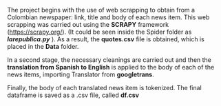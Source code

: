 The project begins with the use of web scrapping to obtain from a Colombian newspaper: link, title and body of each news item. This web scrapping was carried out using the **SCRAPY** framework (https://scrapy.org/). (It could be seen inside the Spider folder as ***larepublica.py*** ). As a result, the **quotes.csv** file is obtained, which is placed in the **Data** folder.

In a second stage, the necessary cleanings are carried out and then the **translation from Spanish to English** is applied to the body of each of the news items, importing Translator from **googletrans**.

Finally, the body of each translated news item is tokenized. The final dataframe is saved as a .csv file, called **df.csv**

